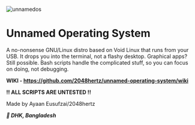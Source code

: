 ![unnamedos](https://github.com/user-attachments/assets/51583105-813d-4001-80a7-2adb34e3ff24)
# Unnamed Operating System

A no-nonsense GNU/Linux distro based on Void Linux that runs from your USB. It drops you into the terminal, not a flashy desktop. Graphical apps? Still possible. Bash scripts handle the complicated stuff, so you can focus on doing, not debugging.

**WIKI - https://github.com/2048hertz/unnamed-operating-system/wiki**

**!! ALL SCRIPTS ARE UNTESTED !!**

Made by Ayaan Eusufzai/2048hertz

_**📍 DHK, Bangladesh**_
